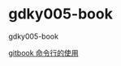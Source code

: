 # gdky005-book
gdky005-book

[gitbook 命令行的使用](https://blog.csdn.net/lu_embedded/article/details/81100704)

